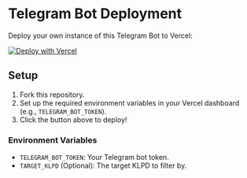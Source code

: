 # Telegram Bot Deployment

Deploy your own instance of this Telegram Bot to Vercel:

[![Deploy with Vercel](https://vercel.com/button)](https://vercel.com/import/git?s=https://github.com/deniganda/Cek_KodeRUP)

## Setup

1. Fork this repository.
2. Set up the required environment variables in your Vercel dashboard (e.g., `TELEGRAM_BOT_TOKEN`).
3. Click the button above to deploy!

### Environment Variables

- `TELEGRAM_BOT_TOKEN`: Your Telegram bot token.
- `TARGET_KLPD` (Optional): The target KLPD to filter by.
